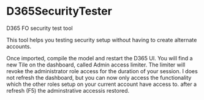 # D365SecurityTester
D365 FO security test tool

This tool helps you testing security setup without having to create alternate accounts.

Once imported, compile the model and restart the D365 UI. You will find a new Tile on the dashboard, called Admin access limiter.
The limiter will revoke the administrator role access for the duration of your session. I does not refresh the dashboard, but you can now only access the functionality which the other roles setup on your current account have access to. after a refresh (F5) the adminstrative accessis restored.
